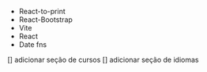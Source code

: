 - React-to-print
- React-Bootstrap
- Vite
- React
- Date fns

[] adicionar seção de cursos
[] adicionar seção de idiomas
